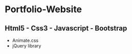 # Portfolio-Website
<h2> Html5 - Css3 - Javascript - Bootstrap </h2>

<ul>
<li> Animate.css </li>
<li> jQuery library </li>
</ul>